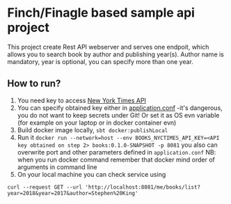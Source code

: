 # Finch/Finagle based sample api project

This project create Rest API webserver and serves one endpoit,
which allows you to search book by author and publishing year(s).
Author name is mandatory, year is optional, you can specify more than one year.


## How to run?
1. You need key to access [New York Times API](https://developer.nytimes.com/get-started)
2. You can specify obtained key either in [application.conf](src/main/resources/application.conf) -it's dangerous,
   you do not want to keep secrets under Git!
   Or set it as OS evn variable (for example on your laptop or in docker container evn) 
3. Build docker image locally, `sbt docker:publishLocal`
4. Run it `docker run --network=host --env BOOKS_NYCTIMES_API_KEY=<API key obtained on step 2> books:0.1.0-SNAPSHOT -p 8081`
   you also can overwrite port and other parameters defined in `application.conf`
   NB: when you run docker command remember that docker mind order of arguments in command line
5. On your local machine you can check service using
```
curl --request GET --url 'http://localhost:8081/me/books/list?year=2018&year=2017&author=Stephen%20King'
```